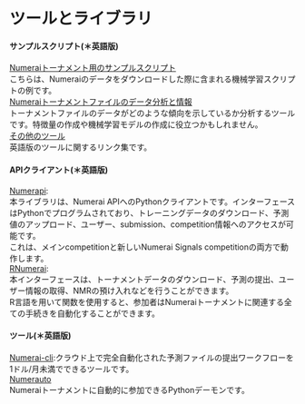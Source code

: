 # ツールとライブラリ

#### サンプルスクリプト(＊英語版\)
[Numeraiトーナメント用のサンプルスクリプト](https://github.com/numerai/example-scripts)<br>
こちらは、Numeraiのデータをダウンロードした際に含まれる機械学習スクリプトの例です。<br>
[Numeraiトーナメントファイルのデータ分析と情報](https://github.com/numerai/example-scripts/blob/master/analysis\_and\_tips.ipynb)<br>
トーナメントファイルのデータがどのような傾向を示しているか分析するツールです。特徴量の作成や機械学習モデルの作成に役立つかもしれません。<br>
[その他のツール](https://docs.numer.ai/tournament/tools)<br>
英語版のツールに関するリンク集です。

#### APIクライアント(＊英語版\)
[Numerapi](https://github.com/uuazed/numerapi):<br>
本ライブラリは、Numerai APIへのPythonクライアントです。インターフェースはPythonでプログラムされており、トレーニングデータのダウンロード、予測値のアップロード、ユーザー、submission、competition情報へのアクセスが可能です。<br>
これは、メインcompetitionと新しいNumerai Signals competitionの両方で動作します。<br>
[RNumerai](https://github.com/Omni-Analytics-Group/Rnumerai):<br>
本インターフェースは、トーナメントデータのダウンロード、予測の提出、ユーザー情報の取得、NMRの預け入れなどを行うことができます。<br>
R言語を用いて関数を使用すると、参加者はNumeraiトーナメントに関連する全ての手続きを自動化することができます。<br>

#### ツール(＊英語版\)
[Numerai-cli](https://docs.numer.ai/tournament/compute):クラウド上で完全自動化された予測ファイルの提出ワークフローを1ドル/月未満でできるツールです。<br>
[Numerauto](https://github.com/thebrain85/numerauto)<br>
Numeraiトーナメントに自動的に参加できるPythonデーモンです。<br>


